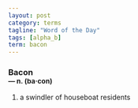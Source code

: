 ```yaml
---
layout: post
category: terms
tagline: "Word of the Day"
tags: [alpha_b]
term: bacon
---
```


<h3>Bacon<br/> <small>&mdash; n. (ba<span>&middot;</span>con)</small></h3>
<p><ol>
<li>a swindler of houseboat residents</li>
</ol></p>
